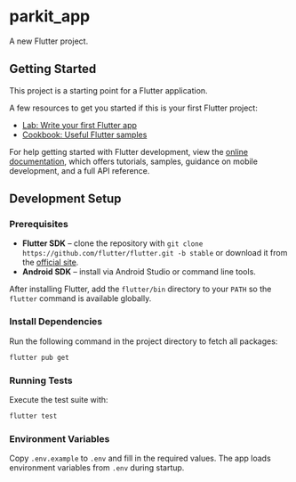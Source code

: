 # parkit_app

A new Flutter project.

## Getting Started

This project is a starting point for a Flutter application.

A few resources to get you started if this is your first Flutter project:

- [Lab: Write your first Flutter app](https://docs.flutter.dev/get-started/codelab)
- [Cookbook: Useful Flutter samples](https://docs.flutter.dev/cookbook)

For help getting started with Flutter development, view the
[online documentation](https://docs.flutter.dev/), which offers tutorials,
samples, guidance on mobile development, and a full API reference.

## Development Setup

### Prerequisites

- **Flutter SDK** – clone the repository with `git clone https://github.com/flutter/flutter.git -b stable` or download it from the [official site](https://docs.flutter.dev/get-started/install).
- **Android SDK** – install via Android Studio or command line tools.

After installing Flutter, add the `flutter/bin` directory to your `PATH` so the `flutter` command is available globally.

### Install Dependencies

Run the following command in the project directory to fetch all packages:

```bash
flutter pub get
```

### Running Tests

Execute the test suite with:

```bash
flutter test
```

### Environment Variables

Copy `.env.example` to `.env` and fill in the required values. The app loads environment variables from `.env` during startup.
